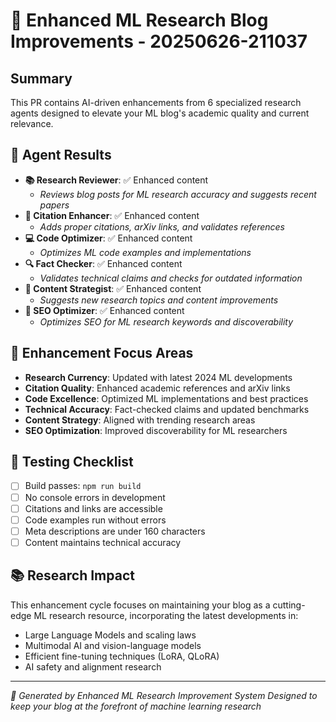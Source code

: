 # 🧠 Enhanced ML Research Blog Improvements - 20250626-211037

## Summary
This PR contains AI-driven enhancements from 6 specialized research agents designed to elevate your ML blog's academic quality and current relevance.

## 🤖 Agent Results
- **📚 Research Reviewer**: ✅ Enhanced content
  - *Reviews blog posts for ML research accuracy and suggests recent papers*
- **🔗 Citation Enhancer**: ✅ Enhanced content
  - *Adds proper citations, arXiv links, and validates references*
- **💻 Code Optimizer**: ✅ Enhanced content
  - *Optimizes ML code examples and implementations*
- **🔍 Fact Checker**: ✅ Enhanced content
  - *Validates technical claims and checks for outdated information*
- **🎯 Content Strategist**: ✅ Enhanced content
  - *Suggests new research topics and content improvements*
- **🚀 SEO Optimizer**: ✅ Enhanced content
  - *Optimizes SEO for ML research keywords and discoverability*

## 🎯 Enhancement Focus Areas
- **Research Currency**: Updated with latest 2024 ML developments
- **Citation Quality**: Enhanced academic references and arXiv links  
- **Code Excellence**: Optimized ML implementations and best practices
- **Technical Accuracy**: Fact-checked claims and updated benchmarks
- **Content Strategy**: Aligned with trending research areas
- **SEO Optimization**: Improved discoverability for ML researchers

## 🧪 Testing Checklist
- [ ] Build passes: `npm run build`
- [ ] No console errors in development
- [ ] Citations and links are accessible
- [ ] Code examples run without errors
- [ ] Meta descriptions are under 160 characters
- [ ] Content maintains technical accuracy

## 📚 Research Impact
This enhancement cycle focuses on maintaining your blog as a cutting-edge ML research resource, incorporating the latest developments in:
- Large Language Models and scaling laws
- Multimodal AI and vision-language models
- Efficient fine-tuning techniques (LoRA, QLoRA)
- AI safety and alignment research

---
*🧬 Generated by Enhanced ML Research Improvement System*
*Designed to keep your blog at the forefront of machine learning research*
